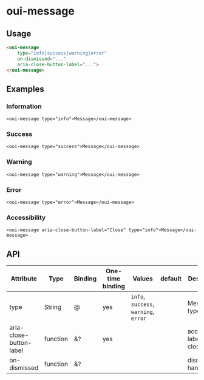 # oui-message

<component-status cx-design="partial" ux="rc"></component-status>

## Usage

```html
<oui-message 
    type="info|success|warning|error"
    on-dismissed="..."
    aria-close-button-label="...">
</oui-message>
```

## Examples

### Information

```html:preview
<oui-message type="info">Message</oui-message>
```

### Success

```html:preview
<oui-message type="success">Message</oui-message>
```

### Warning

```html:preview
<oui-message type="warning">Message</oui-message>
```

### Error

```html:preview
<oui-message type="error">Message</oui-message>
```

### Accessibility

```html:preview
<oui-message aria-close-button-label="Close" type="info">Message</oui-message>
```

## API

| Attribute               | Type            | Binding | One-time binding | Values                                 | default | Description                            |
| ----                    | ----            | ----    | ----             | ----                                   | ----    | ----                                   |
| type                    | String          | @       | yes              | `info`, `success`, `warning`, `error`  |         | Message type                           |
| aria-close-button-label | function        | &?      | yes              |                                        |         | accessibility label for close button   |
| on-dismissed            | function        | &?      |                  |                                        |         | dismissed handler                      |
